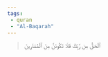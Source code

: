 ```yaml
---
tags: 
 - quran 
 - "Al-Baqarah"
---
```


> ٱلۡحَقُّ مِن رَّبِّكَ فَلَا تَكُونَنَّ مِنَ ٱلۡمُمۡتَرِينَ
